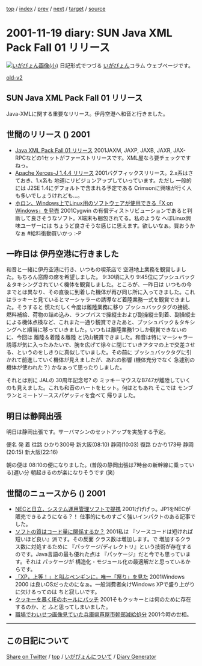 [top](../index.html) 
 / [index](index.html) 
 / [prev](https://igapyon.github.io/diary/2001/ig011116.html) 
 / [next](https://igapyon.github.io/diary/2001/ig011121.html) 
 / [target](https://igapyon.github.io/diary/2001/ig011119.html) 
 / [source](https://github.com/igapyon/diary/blob/gh-pages/2001/ig011119.html.src.md) 

2001-11-19 diary: SUN Java XML Pack Fall 01 リリース
=====================================================================================================
[![いがぴょん画像(小)](https://igapyon.github.io/diary/images/iga200306s.jpg "いがぴょん")](https://igapyon.github.io/diary/memo/memoigapyon.html) 日記形式でつづる [いがぴょん](https://igapyon.github.io/diary/memo/memoigapyon.html)コラム ウェブページです。

[old-v2](ig011119-orig.html)

## SUN Java XML Pack Fall 01 リリース

Java-XMLに関する重要なリリース。伊丹空港へ和音と行きました。




 
## 世間のリリース () 2001

* [Java XML Pack Fall 01 リリース](http://java.sun.com/xml/downloads/javaxmlpack.html)  2001JAXM, JAXP, JAXB, JAXR, JAX-RPCなどの1セットがファーストリリースです。XML屋なら要チェックですねっ。
* [Apache Xerces-J 1.4.4 リリース](http://xml.apache.org/xerces-j/index.html)  2001バグフィックスリリース。2.x系はさておき、1.x系も 地道にリビジョンアップしていっています。ただし 一般的には J2SE 1.4にデフォルトで含まれる予定である Crimsonに興味が行く人も多いでしょうけれども…。
* [ホロン、Windows上でLinux用のソフトウェアが使用できる「X on Windows」を発売](http://linux.ascii24.com/linux/news/today/2001/11/16/631347-000.html)  2001Cygwin の有償ディストリビューションであると判断して良さそうなソフト。X端末も梱包されてる。私のような へぼLinux興味ユーザーには ちょうど良さそうな感じに思えます。欲しいなぁ。買おうかなぁ #給料衝動買いかっ :-P

## 一昨日は 伊丹空港に行きました

和音と一緒に伊丹空港に行き、いつもの喫茶店で 空港地上業務を観賞しました。もちろん窓際の席を希望しました。
9:30頃に入り 9:45位にプッシュバック＆タキシングされていく機体を観賞しました。ところが、一昨日は いつもの今までとは異なり、その直後に到着した機体が再び同じ所に入ってきました。これはラッキーと見ているとマーシャラーの誘導など着陸業務一式を観賞できました。そうすると 慌ただしく今度は離陸業務に移り プッシュバックタグの接続、燃料補給、荷物の詰め込み、ランプバスで操縦士および副操縦士到着、副操縦士による機体点検など、これまた一通り観賞できたあと、プッシュバック＆タキシングへと順当に移っていきました。いつもは離陸業務1つしか観賞できないのに、今回は 離陸＆着陸＆離陸 と沢山観賞できました。和音は特にマーシャラー誘導が気に入ったみたいで、腕を広げて徐々に閉じていきアタマの上で交差させる、というのをしきりに真似していました。その前に プッシュバックタグに引かれて前進していく機体が見えましたが、あれの影響
(機体充分でなく 急遽別の機体が使われた？) かなぁって思ったりしました。

それとは別に JALの 30周年記念号? の ミッキーマウスなB747が離陸していくのも見えました。これも和音のハートをヒット。何はともあれ そこでは モンブランとミートソーススパゲッティを食べて 帰りました。

## 明日は静岡出張

明日は静岡出張です。サーバマシンのセットアップを実施する予定。

便名
発
着
往路
ひかり300号
新大阪(08:10)
静岡(10:03)
復路
ひかり173号
静岡(20:15)
新大阪(22:16)

朝の便は 08:10の便になりました。(普段の静岡出張は7時台の新幹線に乗っている)遅い分 朝起きるのが楽になりそうです (笑)

## 世間のニュースから () 2001

* [NECと日立，システム運用管理ソフトで提携](http://www.zdnet.co.jp/news/bursts/0111/19/nec_hitachi.html)  2001げげげっ。JP1をNECが販売できるようになる？！ 仕事的にものすごく強いインパクトのある記事でした。
* [ソフトの質はコード量に関係するか？](http://www.atmarkit.co.jp/fdotnet/opinion/kawamata/2001_11.html)  2001私は 『ソースコードは短ければ短いほど良い』派です。その反面 クラス数は増加します。で 増加するクラス数に対処するために 『パッケージ/ディレクトリ』という技術が存在するのです。Java言語の最も優れた点は 『パッケージ』だと今でも思っています。それは パッケージが 構造化・モジュール化の最適解だと思っているからです。
* [「XP，上等！」と叫ぶペンギンに，唯一「祭り」を見た](http://www.zdnet.co.jp/enterprise/0111/16/01111609.html)  2001Windows 2000 は良いOSだったのになぁ。一般消費者向けWindows XPで盛り上がりに欠けるってのは ちと寂しいです。
* [クッキーを暴くIEのホールにパッチ](http://japan.cnet.com/News/2001/Item/011116-3.html)  2001そもクッキーとは何のために存在するのか、と ふと思ってしまいました。
* [職場でわいせつ画像見ていた兵庫県芦屋市幹部減給処分](http://www.asahi.com/national/update/1119/019.html)  2001今時の世相。

----------------------------------------------------------------------------------------------------

## この日記について

[Share on Twitter](https://twitter.com/intent/tweet?hashtags=igapyon%2Cdiary%2C%E3%81%84%E3%81%8C%E3%81%B4%E3%82%87%E3%82%93&text=SUN+Java+XML+Pack+Fall+01+%E3%83%AA%E3%83%AA%E3%83%BC%E3%82%B9&url=https%3A%2F%2Figapyon.github.io%2Fdiary%2F2001%2Fig011119.html) / [top](../index.html) / [いがぴょんについて](https://igapyon.github.io/diary/memo/memoigapyon.html) / [Diary Generator](https://github.com/igapyon/igapyonv3)
